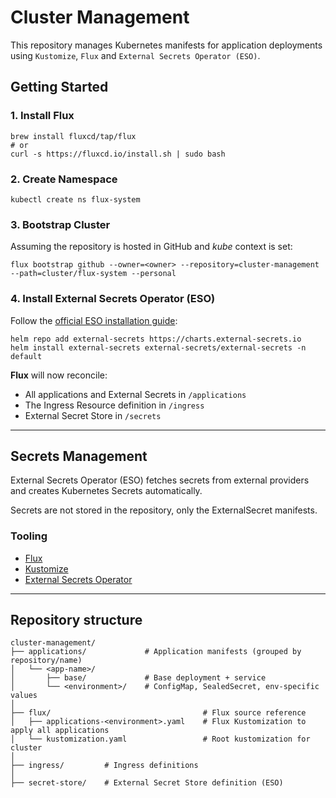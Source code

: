 # Cluster Management

This repository manages Kubernetes manifests for application deployments using `Kustomize`, `Flux` and
`External Secrets Operator (ESO)`.

## Getting Started

### 1. Install Flux

```shell
brew install fluxcd/tap/flux
# or
curl -s https://fluxcd.io/install.sh | sudo bash
```

### 2. Create Namespace

```shell
kubectl create ns flux-system
```

### 3. Bootstrap Cluster

Assuming the repository is hosted in GitHub and _kube_ context is set:

```shell
flux bootstrap github --owner=<owner> --repository=cluster-management --path=cluster/flux-system --personal
```

### 4. Install External Secrets Operator (ESO)

Follow the [official ESO installation guide](https://external-secrets.io/latest/introduction/getting-started/):

```shell
helm repo add external-secrets https://charts.external-secrets.io
helm install external-secrets external-secrets/external-secrets -n default
```

**Flux** will now reconcile:

- All applications and External Secrets in `/applications`
- The Ingress Resource definition in `/ingress`
- External Secret Store in `/secrets`

---

## Secrets Management

External Secrets Operator (ESO) fetches secrets from external providers and creates Kubernetes Secrets automatically.

Secrets are not stored in the repository, only the ExternalSecret manifests.

### Tooling

- [Flux](https://fluxcd.io)
- [Kustomize](https://kubectl.docs.kubernetes.io/pages/app_management/introduction.html)
- [External Secrets Operator](https://external-secrets.io/latest/)

---

## Repository structure

```
cluster-management/
├── applications/             # Application manifests (grouped by repository/name)
│   └── <app-name>/
│       ├── base/             # Base deployment + service
│       └── <environment>/    # ConfigMap, SealedSecret, env-specific values
│
├── flux/                                  # Flux source reference
│   ├── applications-<environment>.yaml    # Flux Kustomization to apply all applications
│   └── kustomization.yaml                 # Root kustomization for cluster
│
├── ingress/         # Ingress definitions
│
├── secret-store/    # External Secret Store definition (ESO)
```
